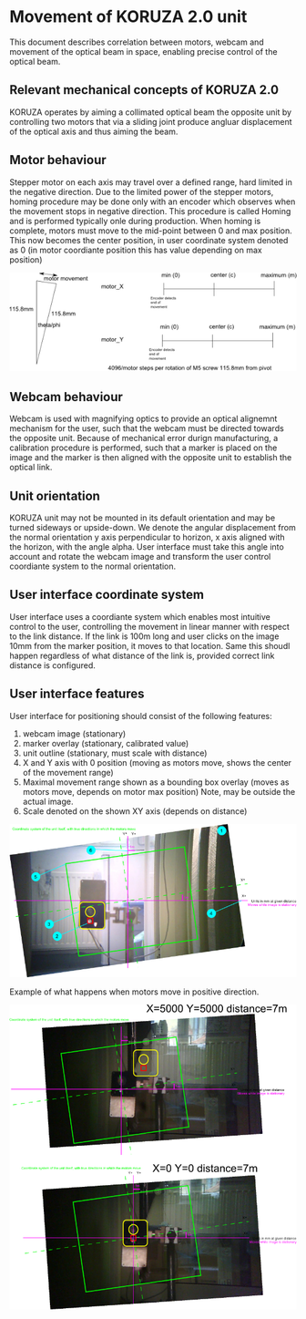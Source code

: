 # Movement of KORUZA 2.0 unit
This document describes correlation between motors, webcam and movement of the optical beam in space, enabling precise control of the optical beam.

## Relevant mechanical concepts of KORUZA 2.0
KORUZA operates by aiming a collimated optical beam the opposite unit by controlling two motors that via a sliding joint produce angluar displacement of the optical axis and thus aiming the beam.

## Motor behaviour
Stepper motor on each axis may travel over a defined range, hard limited in the negative direction. Due to the limited power of the stepper motors, homing procedure may be done only with an encoder which observes when the movement stops in negative direction. This procedure is called Homing and is performed typically onle during production. When homing is complete, motors must move to the mid-point between 0 and max position. This now becomes the center position, in user coordinate system denoted as 0 (in motor coordiante position this has value depending on max position)

![motor schematic](motor-image.png)

## Webcam behaviour
Webcam is used with magnifying optics to provide an optical alignemnt mechanism for the user, such that the webcam must be directed towards the opposite unit. Because of mechanical error durign manufacturing, a calibration procedure is performed, such that a marker is placed on the image and the marker is then aligned with the opposite unit to establish the optical link.

## Unit orientation
KORUZA unit may not be mounted in its default orientation and may be turned sideways or upside-down. We denote the angular displacement from the normal orientation y axis perpendicular to horizon, x axis aligned with the horizon, with the angle alpha. User interface must take this angle into account and rotate the webcam image and transform the user control coordiante system to the normal orientation.

## User interface coordinate system
User interface uses a coordiante system which enables most intuitive control to the user, controlling the movement in linear manner with respect to the link distance. If the link is 100m long and user clicks on the image 10mm from the marker position, it moves to that location. Same this shoudl happen regardless of what distance of the link is, provided correct link distance is configured.

## User interface features
User interface for positioning should consist of the following features:
 1. webcam image (stationary)
 1. marker overlay (stationary, calibrated value)
 1. unit outline (stationary, must scale with distance)
 1. X and Y axis with 0 position (moving as motors move, shows the center of the movement range)
 1. Maximal movement range shown as a bounding box overlay (moves as motors move, depends on motor max position) Note, may be outside the actual image.
 1. Scale denoted on the shown XY axis (depends on distance)
 
 ![ui schematic](ui-image.png)

Example of what happens when motors move in positive direction.

 ![ui schematic](koruza2-ui-movement.png)


